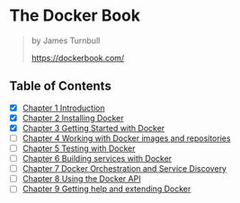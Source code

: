 # The Docker Book

> by James Turnbull
>
> <https://dockerbook.com/>

## Table of Contents

- [x] [Chapter 1 Introduction](./1_introduction.md)
- [x] [Chapter 2 Installing Docker](./2_installing_docker.md)
- [x] [Chapter 3 Getting Started with Docker](3_getting_started)
- [ ] [Chapter 4 Working with Docker images and repositories](4_working_with_images_and_repos)
- [ ] [Chapter 5 Testing with Docker](.)
- [ ] [Chapter 6 Building services with Docker](.)
- [ ] [Chapter 7 Docker Orchestration and Service Discovery](.)
- [ ] [Chapter 8 Using the Docker API](.)
- [ ] [Chapter 9 Getting help and extending Docker](.)
